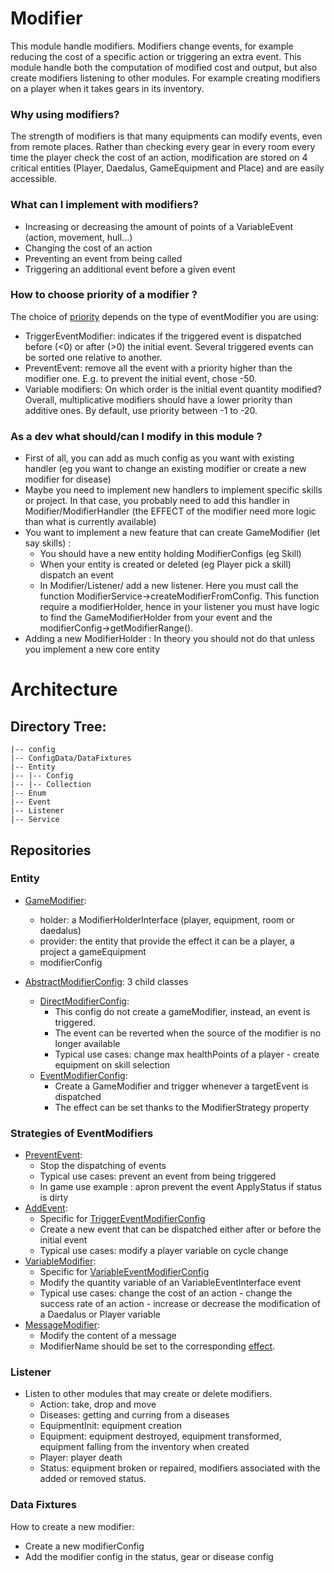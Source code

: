 # Modifier
This module handle modifiers.
Modifiers change events, for example reducing the cost of a specific action or triggering an extra event.
This module handle both the computation of modified cost and output,
but also create modifiers listening to other modules.
For example creating modifiers on a player when it takes gears in its inventory.

### Why using modifiers?

The strength of modifiers is that many equipments can modify events, even from remote places.
Rather than checking every gear in every room every time the player check the cost of an action, modification are stored on 4 critical entities (Player, Daedalus, GameEquipment and Place) and are easily accessible.

### What can I implement with modifiers?

- Increasing or decreasing the amount of points of a VariableEvent (action, movement, hull...)
- Changing the cost of an action
- Preventing an event from being called
- Triggering an additional event before a given event

### How to choose priority of a modifier ?
The choice of [priority](./Enum/PriorityEnum) depends on the type of eventModifier you are using:
- TriggerEventModifier: indicates if the triggered event is dispatched before (<0) or after (>0) the initial event. Several triggered events can be sorted one relative to another.
- PreventEvent: remove all the event with a priority higher than the modifier one. E.g. to prevent the initial event, chose -50.
- Variable modifiers: On which order is the initial event quantity modified? Overall, multiplicative modifiers should have a lower priority than additive ones. By default, use priority between -1 to -20.

### As a dev what should/can I modify in this module ?
- First of all, you can add as much config as you want with existing handler (eg you want to change an existing modifier or create a new modifier for disease)
- Maybe you need to implement new handlers to implement specific skills or project. In that case, you probably need to add this handler in Modifier/ModifierHandler (the EFFECT of the modifier need more logic than what is currently available)
- You want to implement a new feature that can create GameModifier (let say skills) :
  - You should have a new entity holding ModifierConfigs (eg Skill)
  - When your entity is created or deleted (eg Player pick a skill) dispatch an event
  - In Modifier/Listener/ add a new listener. Here you must call the function ModifierService->createModifierFromConfig. This function require a modifierHolder, hence in your listener you must have logic to find the GameModifierHolder from your event and the modifierConfig->getModifierRange().
- Adding a new ModifierHolder : In theory you should not do that unless you implement a new core entity

# Architecture 

## Directory Tree:
    |-- config
    |-- ConfigData/DataFixtures
    |-- Entity
    |-- |-- Config
    |-- |-- Collection
    |-- Enum
    |-- Event
    |-- Listener
    |-- Service

## Repositories

### Entity
- [GameModifier](./Entity/GameModifier.php):
  - holder: a ModifierHolderInterface (player, equipment, room or daedalus)
  - provider: the entity that provide the effect it can be a player, a project a gameEquipment
  - modifierConfig
  
- [AbstractModifierConfig](./Entity/Config/AbstractModifierConfig.php): 3 child classes
  - [DirectModifierConfig](./Entity/Config/DirectModifierConfig.php):
    - This config do not create a gameModifier, instead, an event is triggered.
    - The event can be reverted when the source of the modifier is no longer available
    - Typical use cases: change max healthPoints of a player - create equipment on skill selection
  - [EventModifierConfig](./Entity/Config/EventModifierConfig.php):
    - Create a GameModifier and trigger whenever a targetEvent is dispatched
    - The effect can be set thanks to the ModifierStrategy property
  


### Strategies of EventModifiers
- [PreventEvent](./ModifierHandler/PreventEvent.php):
  - Stop the dispatching of events
  - Typical use cases: prevent an event from being triggered
  - In game use example : apron prevent the event ApplyStatus if status is dirty
- [AddEvent](./ModifierHandler/AddEvent.php):
  - Specific for [TriggerEventModifierConfig](./Entity/Config/TriggerEventModifierConfig.php)
  - Create a new event that can be dispatched either after or before the initial event
  - Typical use cases: modify a player variable on cycle change
- [VariableModifier](./ModifierHandler/VariableModifier.php):
  - Specific for [VariableEventModifierConfig](./Entity/Config/VariableEventModifierConfig.php)
  - Modify the quantity variable of an VariableEventInterface event
  - Typical use cases: change the cost of an action - change the success rate of an action - increase or decrease the modification of a Daedalus or Player variable
- [MessageModifier](./ModifierHandler/MessageModifier.php):
  - Modify the content of a message
  - ModifierName should be set to the corresponding [effect](../Communication/Enum/MessageModificationEnum.php).


### Listener
- Listen to other modules that may create or delete modifiers.
  - Action: take, drop and move
  - Diseases: getting and curring from a diseases
  - EquipmentInit: equipment creation
  - Equipment: equipment destroyed, equipment transformed, equipment falling from the inventory when created
  - Player: player death
  - Status: equipment broken or repaired, modifiers associated with the added or removed status.


### Data Fixtures
How to create a new modifier: 
- Create a new modifierConfig 
- Add the modifier config in the status, gear or disease config

